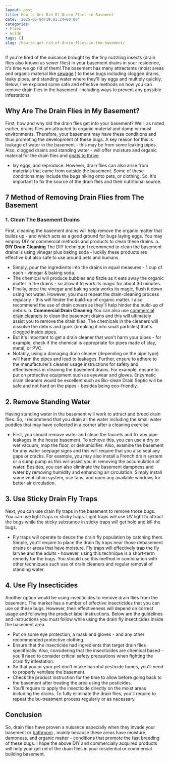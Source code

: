 ```yaml
---
layout: post
title: How to Get Rid Of Drain Flies in Basement
date: '2025-05-04T19:01:24+00:00'
categories:
- Flies
- Guide
tags: []
slug: /how-to-get-rid-of-drain-flies-in-the-basement/
---
```


If you're tired of the nuisance brought by the tiny nuzzling insects (drain flies also known as sewer flies) in your basement drains in your residence, it's time we go rid of them!
The basement has many attractants (moist areas and organic material like
[sewage](https://pestpolicy.com/how-drain-cleaners-work/)
) to these bugs including clogged drains, leaky pipes, and standing water where they'll lay eggs and multiply quickly.
Below, I've explored some safe and effective methods on how you can remove drain flies in the basement -including ways to prevent any possible infestations.
## Why Are The Drain Flies in My Basement?
First, how and why did the drain flies get into your basement? Well, as noted earlier, drains flies are attracted to organic material and damp or moist environments. Therefore, your basement may have these conditions and thus promoting the development of these bugs.
A key reason for this is leakage of water in the basement - this may be from some leaking pipes. Also, clogged drains and standing water - will offer moisture and organic material for the drain flies and
[gnats to thrive](https://pestpolicy.com/how-to-get-rid-of-gnats/)
- lay eggs, and reproduce.
However, drain flies can also arise from materials that came from outside the basement. Some of these conditions may include the bugs hiking onto pets, or clothing. So, it's important to fix the source of the drain flies and their nutritional source.
## 7 Method of Removing Drain Flies from The Basement
### 1. Clean The Basement Drains
First, cleaning the basement drains will help remove the organic matter that builds up - and which acts as a good ground for bugs laying eggs. You may employ DIY or commercial methods and products to clean these drains.
a.
**DIY Drain Cleaning**
The DIY technique I recommend to clean the basement drains is using vinegar plus baking soda - luckily these products are effective but also safe to use around pets and humans.
- Simply, pour the ingredients into the drains in equal measures - 1 cup of each - vinegar & baking soda.
- The chemical will produce bubbles and fizzle as it eats away the organic matter in the drains - so allow it to work its magic for about 30 minutes.
- Finally, once the vinegar and baking soda works its magic, flush it down using hot water.
However, you must repeat the drain-cleaning process regularly - this will hinder the build-up of organic matter. I also recommend the use of drain covers as they'll help hinder the build-up of debris.
b.
**Commercial Drain Cleaning**
You can also use
[commercial drain cleaners](https://pestpolicy.com/best-drain-cleaner/)
to clean the basement drains and this will ultimately assist you to remove the drain flies. The chemicals in the cleaners will dissolve the debris and gunk (breaking it into small particles) that's clogged inside pipes.
- But it's important to get a drain cleaner that won't harm your pipes - for example, check if the chemical is appropriate for pipes made of clay, metal, or PVC.
- Notably, using a damaging drain cleaner (depending on the pipe type) will harm the pipes and lead to leakages.
Further, ensure to adhere to the manufacturer’s cleaner usage instructions for safety and effectiveness in cleaning the basement drains. For example, ensure to put on protective equipment such as eyewear and gloves.
Enzymatic drain cleaners would be excellent such as Bio-clean Drain Septic will be safe and not hard on the pipes - besides being eco-friendly.
## 2. Remove Standing Water
Having standing water in the basement will work to attract and breed drain flies. So, I recommend that you drain all the water including the small water puddles that may have collected in a corner after a cleaning exercise.
- First, you should remove water and clean the faucets and fix any pipe leakages in the house basement. To achieve this, you can use a dry or wet vacuum, mop the floor, or dehumidifier.
Also, examine the basement for any water seepage signs and this will require that you also seal any gaps or cracks. For example, you may also install a French drain system or a sump pump as this will assist you in removing the accumulation of water.
Besides, you can also eliminate the basement dampness and water by removing humidity and enhancing air circulation. Simply install some ventilation system, use fans, and open any available windows for better air circulation.
## 3. Use Sticky Drain Fly Traps
Next, you can use drain fly traps in the basement to remove those bugs. You can use light traps or sticky traps. Light traps will use UV light to attract the bugs while the sticky substance in sticky traps will get hold and kill the bugs.
- Fly traps will operate to deuce the drain fly population by catching them. Simple, you'll require to place the drain fly traps near those debasement drains or areas that have moisture.
Fly traps will effectively trap the fly larvae and the adults - however, using this technique is a short-term remedy for the bugs.
You should use this method in combination with other techniques such use of drain cleaners and regular removal of standing water.
## 4. Use Fly Insecticides
Another option would be using insecticides to remove drain flies from the basement. The market has a number of effective insecticides that you can use on these bugs. However, their effectiveness will depend on correct usage and following the product label instructions.
Below are the guidelines and instructions you must follow while using the drain fly insecticides inside the basement area.
- Put on some eye protection, a mask and gloves - and any other recommended protective clothing.
- Ensure that the insecticide had ingredients that target drain flies specifically.
Also, considering that the insecticides are chemical based - you'll need to consider critical safety precautions when fighting the drain fly infestation.
- So that you or your pet don't intake harmful pesticide fumes, you'll need to properly ventilate the basement.
- Check the product instruction for the time to allow before going back to the basement after treating the area using the pesticides.
- You'll require to apply the insecticide directly on the moist areas including the drains.
To fully eliminate the drain flies, you'll require to repeat the bu-treatment process regularly or as necessary.
## Conclusion
So, drain flies have proven a nuisance especially when they invade your basement or
[bathroom](https://pestpolicy.com/how-to-get-rid-of-drain-flies-in-the-bathroom/)
, mainly because these areas have moisture, dampness, and organic matter - conditions that promote the fast breeding of these bugs.
I hope the above DIY and commercially acquired products will help your get rid of the drain flies in your residential or commercial building basement.
